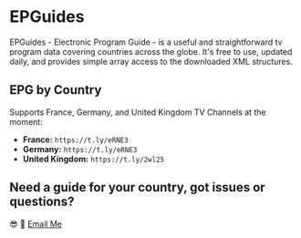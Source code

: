 # EPGuides

EPGuides - Electronic Program Guide - is a useful and straightforward tv program data covering countries across the globe. It's free to use, updated daily, and provides simple array access to the downloaded XML structures.

## EPG by Country

Supports France, Germany, and United Kingdom TV Channels at the moment:

 - **France:** ```https://t.ly/eRNE3```
 - **Germany:** ```https://t.ly/eRNE3```
 - **United Kingdom:** ```https://t.ly/2wl25```

## Need a guide for your country, got issues or questions?

:sunglasses: :wave: [Email Me](mailto:oketunjifinbarrs@gmail.com)